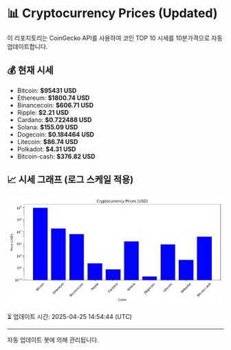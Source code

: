 
# 📊 Cryptocurrency Prices (Updated)

이 리포지토리는 CoinGecko API를 사용하여 코인 TOP 10 시세를 10분가격으로 자동 업데이트합니다.

## 💰 현재 시세
- Bitcoin: **$95431 USD**
- Ethereum: **$1800.74 USD**
- Binancecoin: **$606.71 USD**
- Ripple: **$2.21 USD**
- Cardano: **$0.722488 USD**
- Solana: **$155.09 USD**
- Dogecoin: **$0.184464 USD**
- Litecoin: **$86.74 USD**
- Polkadot: **$4.31 USD**
- Bitcoin-cash: **$376.82 USD**

## 📈 시세 그래프 (로그 스케일 적용)
![Crypto Prices](crypto_prices.png)

⏳ 업데이트 시간: 2025-04-25 14:54:44 (UTC)

---
자동 업데이트 봇에 의해 관리됩니다.
